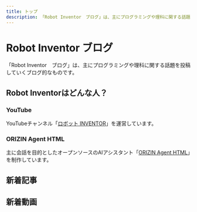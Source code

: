 ```yaml
---
title: トップ
description: 「Robot Inventor　ブログ」は、主にプログラミングや理科に関する話題を投稿していくブログ的なものです。
---
```


# Robot Inventor ブログ

「Robot Inventor　ブログ」は、主にプログラミングや理科に関する話題を投稿していくブログ的なものです。

## Robot Inventorはどんな人？

### YouTube

YouTubeチャンネル「[ロボット INVENTOR](https://www.youtube.com/channel/UCJFnl1HIx-atCMWnDcKBrfw)」を運営しています。

### ORIZIN Agent HTML

主に会話を目的としたオープンソースのAIアシスタント「[ORIZIN Agent HTML](https://robot-inventor.github.io/ORIZIN-Agent-HTML/)」を制作しています。

## 新着記事

<article-card thumbnail="/article/2022/08/21/android13-minor-changes/Screenshot_20220821-001558.png"
            link="/article/2022/08/21/android13-minor-changes/"
            article-title="Android 13であまり注目されていない13個の新機能・変更点"
            description="日本時間の2022年8月16日、Android 13が正式リリースされました。この記事では、他の記事であまり注目されていないAndroid 13の新機能や変更点を13個紹介します。"></article-card>

## 新着動画

<yt-video video-id="nNSLBkmXYlI"></yt-video>
